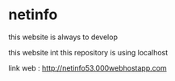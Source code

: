 # netinfo

this website is always to develop

this website int this repository is using localhost

link web : http://netinfo53.000webhostapp.com
